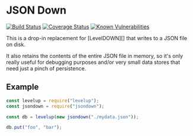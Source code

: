 # JSON Down

[![Build Status](https://travis-ci.org/GarthDB/jsondown.svg?branch=master)](https://travis-ci.org/GarthDB/jsondown) [![Coverage Status](https://coveralls.io/repos/github/GarthDB/jsondown/badge.svg?branch=master)](https://coveralls.io/github/GarthDB/jsondown?branch=master) [![Known Vulnerabilities](https://snyk.io/test/github/garthdb/jsondown/badge.svg)](https://snyk.io/test/github/garthdb/jsondown)

This is a drop-in replacement for [LevelDOWN][] that writes to
a JSON file on disk.

It also retains the contents of the entire JSON file in memory, so
it's only really useful for debugging purposes and/or very small
data stores that need just a pinch of persistence.

## Example

```js
const levelup = require("levelup");
const jsondown = require("jsondown");

const db = levelup(new jsondown("./mydata.json"));

db.put("foo", "bar");
```
